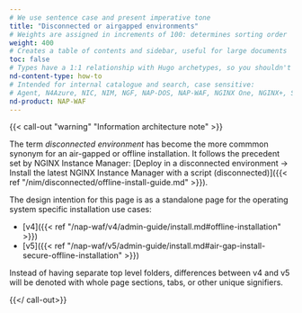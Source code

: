 ```yaml
---
# We use sentence case and present imperative tone
title: "Disconnected or airgapped environments"
# Weights are assigned in increments of 100: determines sorting order
weight: 400
# Creates a table of contents and sidebar, useful for large documents
toc: false
# Types have a 1:1 relationship with Hugo archetypes, so you shouldn't need to change this
nd-content-type: how-to
# Intended for internal catalogue and search, case sensitive:
# Agent, N4Azure, NIC, NIM, NGF, NAP-DOS, NAP-WAF, NGINX One, NGINX+, Solutions, Unit
nd-product: NAP-WAF
---
```


{{< call-out "warning" "Information architecture note" >}}

The term _disconnected environment_ has become the more commmon synonym for an air-gapped or offline installation. It follows the precedent set by NGINX Instance Manager: [Deploy in a disconnected environment -> Install the latest NGINX Instance Manager with a script (disconnected)]({{< ref "/nim/disconnected/offline-install-guide.md" >}}).

The design intention for this page is as a standalone page for the operating system specific installation use cases:

- [v4]({{< ref "/nap-waf/v4/admin-guide/install.md#offline-installation" >}})
- [v5]({{< ref "/nap-waf/v5/admin-guide/install.md#air-gap-install-secure-offline-installation" >}})

Instead of having separate top level folders, differences between v4 and v5 will be denoted with whole page sections, tabs, or other unique signifiers.

{{</ call-out>}}